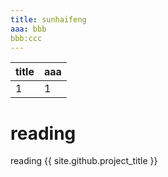 ```yaml
---
title: sunhaifeng
aaa: bbb
bbb:ccc
---
```


title|aaa
---|---
1|1

# reading
reading
{{ site.github.project_title }}

